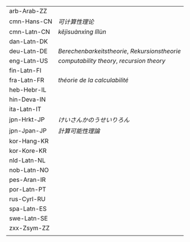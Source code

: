 | | |
|-|-|
| arb-Arab-ZZ |  |
| cmn-Hans-CN | _可计算性理论_ |
| cmn-Latn-CN | _kějìsuànxìng lǐlùn_ |
| dan-Latn-DK |  |
| deu-Latn-DE | _Berechenbarkeitstheorie_, _Rekursionstheorie_ |
| eng-Latn-US | _computability theory_, _recursion theory_ |
| fin-Latn-FI |  |
| fra-Latn-FR | _théorie de la calculabilité_ |
| heb-Hebr-IL |  |
| hin-Deva-IN |  |
| ita-Latn-IT |  |
| jpn-Hrkt-JP | _けいさんかのうせいりろん_ |
| jpn-Jpan-JP | _計算可能性理論_ |
| kor-Hang-KR |  |
| kor-Kore-KR |  |
| nld-Latn-NL |  |
| nob-Latn-NO |  |
| pes-Aran-IR |  |
| por-Latn-PT |  |
| rus-Cyrl-RU |  |
| spa-Latn-ES |  |
| swe-Latn-SE |  |
| zxx-Zsym-ZZ |  |
|  |  |